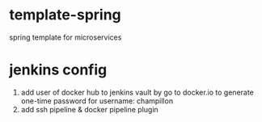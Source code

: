 # template-spring
spring template for microservices

# jenkins config
1. add user of docker hub to jenkins vault by go to docker.io to generate one-time password for username: champillon
2. add ssh pipeline & docker pipeline plugin
